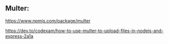 ## Multer:
https://www.npmjs.com/package/multer

https://dev.to/codexam/how-to-use-multer-to-upload-files-in-nodejs-and-express-2a1a

